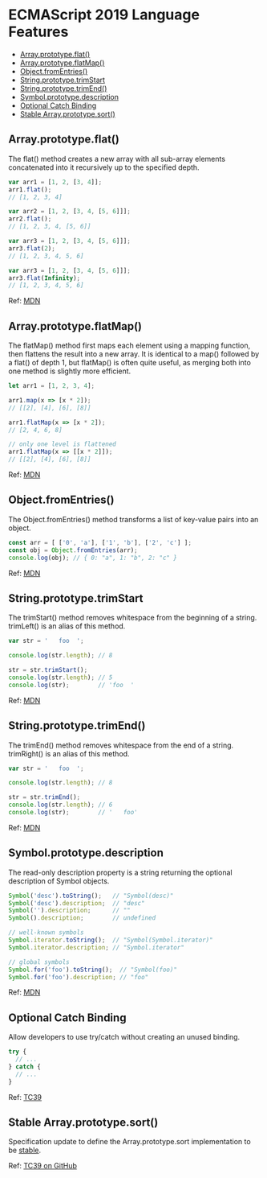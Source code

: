 # ECMAScript 2019 Language Features

* [Array.prototype.flat()]()
* [Array.prototype.flatMap()]()
* [Object.fromEntries()]()
* [String.prototype.trimStart]()
* [String.prototype.trimEnd()]()
* [Symbol.prototype.description]()
* [Optional Catch Binding]()
* [Stable Array.prototype.sort()]()

## Array.prototype.flat()

The flat() method creates a new array with all sub-array elements concatenated into it recursively up to the specified depth.

```js
var arr1 = [1, 2, [3, 4]];
arr1.flat(); 
// [1, 2, 3, 4]

var arr2 = [1, 2, [3, 4, [5, 6]]];
arr2.flat();
// [1, 2, 3, 4, [5, 6]]

var arr3 = [1, 2, [3, 4, [5, 6]]];
arr3.flat(2);
// [1, 2, 3, 4, 5, 6]

var arr3 = [1, 2, [3, 4, [5, 6]]];
arr3.flat(Infinity);
// [1, 2, 3, 4, 5, 6]
```

Ref: [MDN](https://developer.mozilla.org/en-US/docs/Web/JavaScript/Reference/Global_Objects/Array/flat)

## Array.prototype.flatMap()

The flatMap() method first maps each element using a mapping function, then flattens the result into a new array. It is identical to a map() followed by a flat() of depth 1, but flatMap() is often quite useful, as merging both into one method is slightly more efficient.

```js
let arr1 = [1, 2, 3, 4];

arr1.map(x => [x * 2]); 
// [[2], [4], [6], [8]]

arr1.flatMap(x => [x * 2]);
// [2, 4, 6, 8]

// only one level is flattened
arr1.flatMap(x => [[x * 2]]);
// [[2], [4], [6], [8]]
```

Ref: [MDN](https://developer.mozilla.org/en-US/docs/Web/JavaScript/Reference/Global_Objects/Array/flatMap)

## Object.fromEntries()

The Object.fromEntries() method transforms a list of key-value pairs into an object.

```js
const arr = [ ['0', 'a'], ['1', 'b'], ['2', 'c'] ];
const obj = Object.fromEntries(arr);
console.log(obj); // { 0: "a", 1: "b", 2: "c" }
```

Ref: [MDN](https://developer.mozilla.org/en-US/docs/Web/JavaScript/Reference/Global_Objects/Object/fromEntries)

## String.prototype.trimStart

The trimStart() method removes whitespace from the beginning of a string. trimLeft() is an alias of this method.

```js
var str = '   foo  ';

console.log(str.length); // 8

str = str.trimStart();
console.log(str.length); // 5
console.log(str);        // 'foo  '
```

Ref: [MDN](https://developer.mozilla.org/en-US/docs/Web/JavaScript/Reference/Global_Objects/String/trimStart)

## String.prototype.trimEnd()

The trimEnd() method removes whitespace from the end of a string. trimRight() is an alias of this method.

```js
var str = '   foo  ';

console.log(str.length); // 8

str = str.trimEnd();
console.log(str.length); // 6
console.log(str);        // '   foo'
```

Ref: [MDN](https://developer.mozilla.org/en-US/docs/Web/JavaScript/Reference/Global_Objects/String/trimEnd)

## Symbol.prototype.description

The read-only description property is a string returning the optional description of Symbol objects.

```js
Symbol('desc').toString();   // "Symbol(desc)"
Symbol('desc').description;  // "desc"
Symbol('').description;      // ""
Symbol().description;        // undefined

// well-known symbols
Symbol.iterator.toString();  // "Symbol(Symbol.iterator)"
Symbol.iterator.description; // "Symbol.iterator"

// global symbols
Symbol.for('foo').toString();  // "Symbol(foo)"
Symbol.for('foo').description; // "foo"
```

Ref: [MDN](https://developer.mozilla.org/en-US/docs/Web/JavaScript/Reference/Global_Objects/Symbol/description)

## Optional Catch Binding

Allow developers to use try/catch without creating an unused binding.

```js
try {
  // ...
} catch {
  // ...
}
```

Ref: [TC39](https://tc39.es/proposal-optional-catch-binding/)

## Stable Array.prototype.sort()

Specification update to define the Array.prototype.sort implementation to be [stable](https://stackoverflow.com/questions/1517793/what-is-stability-in-sorting-algorithms-and-why-is-it-important).

Ref: [TC39 on GitHub](https://github.com/tc39/ecma262/pull/1340)



